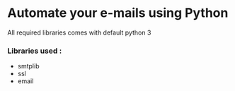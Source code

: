 # Automate your e-mails using Python

All required libraries comes with default python 3

### Libraries used :

- smtplib
- ssl
- email